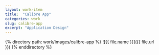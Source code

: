 ```yaml
---
layout: work-item
title:  "Calibre App"
categories: work
slug: calibre-app
excerpt: "Application Design"
---
```


{% directory path: work/images/calibre-app %}
  ![{{ file.name }}]({{ file.url }})
{% enddirectory %}